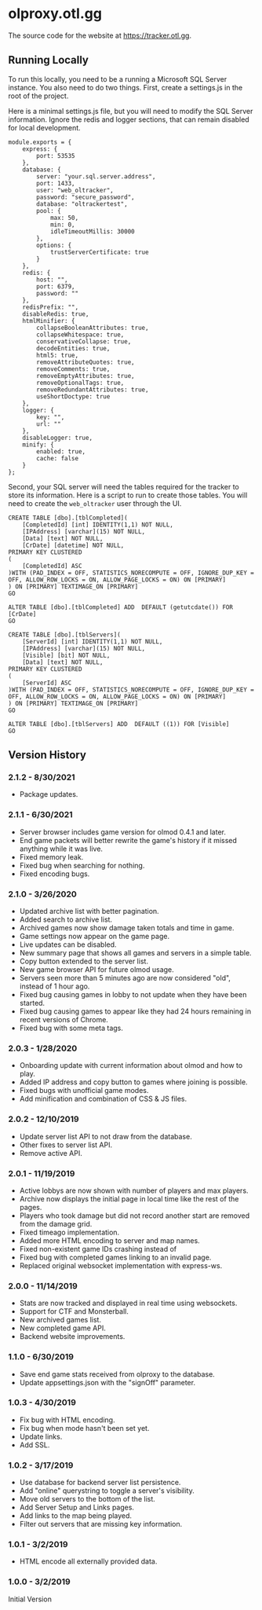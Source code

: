 # olproxy.otl.gg

The source code for the website at https://tracker.otl.gg.

## Running Locally

To run this locally, you need to be a running a Microsoft SQL Server instance.  You also need to do two things.  First, create a settings.js in the root of the project.

Here is a minimal settings.js file, but you will need to modify the SQL Server information.  Ignore the redis and logger sections, that can remain disabled for local development.

```
module.exports = {
    express: {
        port: 53535
    },
    database: {
        server: "your.sql.server.address",
        port: 1433,
        user: "web_oltracker",
        password: "secure_password",
        database: "oltrackertest",
        pool: {
            max: 50,
            min: 0,
            idleTimeoutMillis: 30000
        },
        options: {
            trustServerCertificate: true
        }
    },
    redis: {
        host: "",
        port: 6379,
        password: ""
    },
    redisPrefix: "",
    disableRedis: true,
    htmlMinifier: {
        collapseBooleanAttributes: true,
        collapseWhitespace: true,
        conservativeCollapse: true,
        decodeEntities: true,
        html5: true,
        removeAttributeQuotes: true,
        removeComments: true,
        removeEmptyAttributes: true,
        removeOptionalTags: true,
        removeRedundantAttributes: true,
        useShortDoctype: true
    },
    logger: {
        key: "",
        url: ""
    },
    disableLogger: true,
    minify: {
        enabled: true,
        cache: false
    }
};
```

Second, your SQL server will need the tables required for the tracker to store its information.  Here is a script to run to create those tables.  You will need to create the `web_oltracker` user through the UI.

```
CREATE TABLE [dbo].[tblCompleted](
    [CompletedId] [int] IDENTITY(1,1) NOT NULL,
    [IPAddress] [varchar](15) NOT NULL,
    [Data] [text] NOT NULL,
    [CrDate] [datetime] NOT NULL,
PRIMARY KEY CLUSTERED 
(
    [CompletedId] ASC
)WITH (PAD_INDEX = OFF, STATISTICS_NORECOMPUTE = OFF, IGNORE_DUP_KEY = OFF, ALLOW_ROW_LOCKS = ON, ALLOW_PAGE_LOCKS = ON) ON [PRIMARY]
) ON [PRIMARY] TEXTIMAGE_ON [PRIMARY]
GO

ALTER TABLE [dbo].[tblCompleted] ADD  DEFAULT (getutcdate()) FOR [CrDate]
GO

CREATE TABLE [dbo].[tblServers](
    [ServerId] [int] IDENTITY(1,1) NOT NULL,
    [IPAddress] [varchar](15) NOT NULL,
    [Visible] [bit] NOT NULL,
    [Data] [text] NOT NULL,
PRIMARY KEY CLUSTERED 
(
    [ServerId] ASC
)WITH (PAD_INDEX = OFF, STATISTICS_NORECOMPUTE = OFF, IGNORE_DUP_KEY = OFF, ALLOW_ROW_LOCKS = ON, ALLOW_PAGE_LOCKS = ON) ON [PRIMARY]
) ON [PRIMARY] TEXTIMAGE_ON [PRIMARY]
GO

ALTER TABLE [dbo].[tblServers] ADD  DEFAULT ((1)) FOR [Visible]
GO
```

## Version History

### 2.1.2 - 8/30/2021

* Package updates.

### 2.1.1 - 6/30/2021

* Server browser includes game version for olmod 0.4.1 and later.
* End game packets will better rewrite the game's history if it missed anything while it was live.
* Fixed memory leak.
* Fixed bug when searching for nothing.
* Fixed encoding bugs.

### 2.1.0 - 3/26/2020

* Updated archive list with better pagination.
* Added search to archive list.
* Archived games now show damage taken totals and time in game.
* Game settings now appear on the game page.
* Live updates can be disabled.
* New summary page that shows all games and servers in a simple table.
* Copy button extended to the server list.
* New game browser API for future olmod usage.
* Servers seen more than 5 minutes ago are now considered "old", instead of 1 hour ago.
* Fixed bug causing games in lobby to not update when they have been started.
* Fixed bug causing games to appear like they had 24 hours remaining in recent versions of Chrome.
* Fixed bug with some meta tags.

### 2.0.3 - 1/28/2020

* Onboarding update with current information about olmod and how to play.
* Added IP address and copy button to games where joining is possible.
* Fixed bugs with unofficial game modes.
* Add minification and combination of CSS & JS files.

### 2.0.2 - 12/10/2019

* Update server list API to not draw from the database.
* Other fixes to server list API.
* Remove active API.

### 2.0.1 - 11/19/2019

* Active lobbys are now shown with number of players and max players.
* Archive now displays the initial page in local time like the rest of the pages.
* Players who took damage but did not record another start are removed from the damage grid.
* Fixed timeago implementation.
* Added more HTML encoding to server and map names.
* Fixed non-existent game IDs crashing instead of 
* Fixed bug with completed games linking to an invalid page.
* Replaced original websocket implementation with express-ws.

### 2.0.0 - 11/14/2019

* Stats are now tracked and displayed in real time using websockets.
* Support for CTF and Monsterball.
* New archived games list.
* New completed game API.
* Backend website improvements.

### 1.1.0 - 6/30/2019

* Save end game stats received from olproxy to the database.
* Update appsettings.json with the "signOff" parameter.

### 1.0.3 - 4/30/2019

* Fix bug with HTML encoding.
* Fix bug when mode hasn't been set yet.
* Update links.
* Add SSL.

### 1.0.2 - 3/17/2019

* Use database for backend server list persistence.
* Add "online" querystring to toggle a server's visibility.
* Move old servers to the bottom of the list.
* Add Server Setup and Links pages.
* Add links to the map being played.
* Filter out servers that are missing key information.

### 1.0.1 - 3/2/2019

* HTML encode all externally provided data.

### 1.0.0 - 3/2/2019

Initial Version
